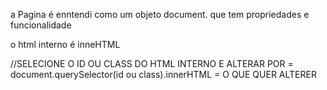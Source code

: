  a Pagina é enntendi como  um objeto document.
 que tem propriedades e funcionalidade

 o html interno é inneHTML 


//SELECIONE O ID OU CLASS DO HTML INTERNO E ALTERAR POR =
 document.querySelector(id ou class).innerHTML = O QUE QUER ALTERER